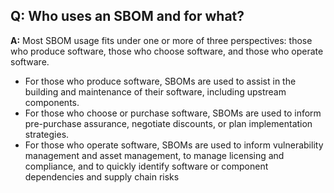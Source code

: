 ## **Q: Who uses an SBOM and for what?**
**A:** 
Most SBOM usage fits under one or more of three perspectives: those who produce
software, those who choose software, and those who operate software.
* For those who produce software, SBOMs are used to assist in the building and
maintenance of their software, including upstream components.
* For those who choose or purchase software, SBOMs are used to inform
pre-purchase assurance, negotiate discounts, or plan implementation strategies.
* For those who operate software, SBOMs are used to inform vulnerability
management and asset management, to manage licensing and compliance, and
to quickly identify software or component dependencies and supply chain risks